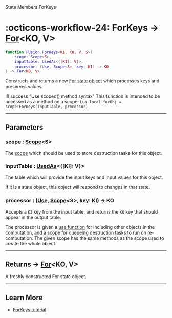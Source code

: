 <nav class="fusiondoc-api-breadcrumbs">
	<span>State</span>
	<span>Members</span>
	<span>ForKeys</span>
</nav>

<h1 class="fusiondoc-api-header" markdown>
	<span class="fusiondoc-api-icon" markdown>:octicons-workflow-24:</span>
	<span class="fusiondoc-api-name">ForKeys</span>
	<span class="fusiondoc-api-type">
		-> <a href="../../../state/types/for">For</a>&lt;KO, V&gt;
	</span>
</h1>

```Lua
function Fusion.ForKeys<KI, KO, V, S>(
	scope: Scope<S>,
	inputTable: UsedAs<{[KI]: V}>,
	processor: (Use, Scope<S>, key: KI) -> KO
) -> For<KO, V>
```

Constructs and returns a new [For state object](../../types/for) which processes
keys and preserves values.

!!! success "Use scoped() method syntax"
	This function is intended to be accessed as a method on a scope:
	```Lua
	local forObj = scope:ForKeys(inputTable, processor)
	```

-----

## Parameters

<h3 markdown>
	scope
	<span class="fusiondoc-api-type">
		: <a href="../../../memory/types/scope">Scope</a>&lt;S&gt;
	</span>
</h3>

The [scope](../../../memory/types/scope) which should be used to store
destruction tasks for this object.

<h3 markdown>
	inputTable
	<span class="fusiondoc-api-type">
		: <a href="../../../state/types/usedas">UsedAs</a>&lt;{[KI]: V}&gt;
	</span>
</h3>

The table which will provide the input keys and input values for this object.

If it is a state object, this object will respond to changes in that state.

<h3 markdown>
	processor
	<span class="fusiondoc-api-type">
		: (<a href="../types/use">Use</a>, 
		<a href="../../../memory/types/scope">Scope</a>&lt;S&gt;,
		key: KI) -> KO
	</span>
</h3>

Accepts a `KI` key from the input table, and returns the `KO` key that should
appear in the output table.

The processor is given a [use function](../types/use) for including
other objects in the computation, and a [scope](../../../memory/types/scope) for
queueing destruction tasks to run on re-computation. The given scope has the
same methods as the scope used to create the whole object.

-----

<h2 markdown>
	Returns
	<span class="fusiondoc-api-type">
		-> <a href="../../../state/types/for">For</a>&lt;KO, V&gt;
	</span>
</h2>

A freshly constructed For state object.

-----

## Learn More

- [ForKeys tutorial](../../../../tutorials/tables/forkeys)